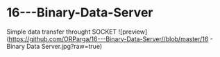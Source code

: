 # 16---Binary-Data-Server
Simple data transfer throught SOCKET
![preview](https://github.com/ORParga/16---Binary-Data-Server//blob/master/16 - Binary Data Server.jpg?raw=true)
